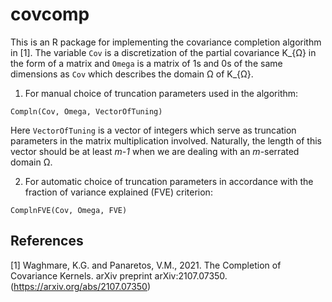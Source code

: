 # covcomp

This is an R package for implementing the covariance completion algorithm in [1]. The variable `Cov` is a discretization of the partial covariance K_{Ω} in the form of a matrix and `Omega` is a matrix of 1s and 0s of the same dimensions as `Cov` which describes the domain Ω of K_{Ω}.

1. For manual choice of truncation parameters used in the algorithm:
```
Compln(Cov, Omega, VectorOfTuning) 
```
Here `VectorOfTuning` is a vector of integers which serve as truncation parameters in the matrix multiplication involved. Naturally, the length of this vector should be at least *m-1* when we are dealing with an *m*-serrated domain Ω.

2. For automatic choice of truncation parameters in accordance with the fraction of variance explained (FVE) criterion:
```
ComplnFVE(Cov, Omega, FVE) 
```



## References
<a id="1">[1]</a> 
Waghmare, K.G. and Panaretos, V.M., 2021. The Completion of Covariance Kernels. arXiv preprint arXiv:2107.07350. (https://arxiv.org/abs/2107.07350)
